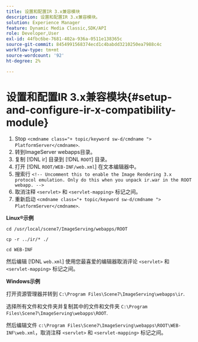 ```yaml
---
title: 设置和配置IR 3.x兼容模块
description: 设置和配置IR 3.x兼容模块。
solution: Experience Manager
feature: Dynamic Media Classic,SDK/API
role: Developer,User
exl-id: 44fbc6be-7681-402a-936a-0511e138365c
source-git-commit: 8454991568374ecd1c4babdd3210250ea7988c4c
workflow-type: tm+mt
source-wordcount: '92'
ht-degree: 2%

---
```


# 设置和配置IR 3.x兼容模块{#setup-and-configure-ir-x-compatibility-module}

1. Stop `<cmdname class="+ topic/keyword sw-d/cmdname ">  PlatformServer</cmdname>`.
1. 转到ImageServer webapps目录。
1. 复制 [!DNL ir] 目录到 [!DNL `ROOT`] 目录。
1. 打开 [!DNL `ROOT/WEB-INF/web.xml`] 在文本编辑器中。
1. 搜索行 `<!-- Uncomment this to enable the Image Rendering 3.x protocol emulation. Only do this when you unpack ir.war in the ROOT webapp. -->`
1. 取消注释 `<servlet>` 和 `<servlet-mapping>` 标记之间。
1. 重新启动 `<cmdname class="+ topic/keyword sw-d/cmdname ">  PlatformServer</cmdname>`.

**Linux®示例**

`cd /usr/local/scene7/ImageServing/webapps/ROOT`

`cp -r ../ir/* ./`

`cd WEB-INF`

然后编辑 [!DNL `web.xml`] 使用您最喜爱的编辑器取消评论 `<servlet>` 和 `<servlet-mapping>` 标记之间。

**Windows示例**

打开资源管理器并转到 `C:\Program Files\Scene7\ImageServing\webapps\ir`.

选择所有文件和文件夹并复制其中的文件和文件夹 `C:\Program Files\Scene7\ImageServing\webapps\ROOT`.

然后编辑文件 `c:\Program Files\Scene7\ImageServing\webapps\ROOT\WEB-INF\web.xml`，取消注释 `<servlet>` 和 `<servlet-mapping>` 标记之间。

